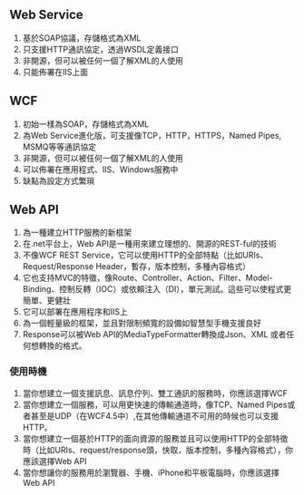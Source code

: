 ## Web Service
1. 基於SOAP協議，存儲格式為XML
2. 只支援HTTP通訊協定，透過WSDL定義接口
3. 非開源，但可以被任何一個了解XML的人使用
4. 只能佈署在IIS上面

## WCF
1. 初始一樣為SOAP，存儲格式為XML
2. 為Web Service進化版，可支援像TCP，HTTP，HTTPS，Named Pipes, MSMQ等等通訊協定
3. 非開源，但可以被任何一個了解XML的人使用
4. 可以佈署在應用程式、IIS、Windows服務中
5. 缺點為設定方式繁瑣

## Web API
1. 為一種建立HTTP服務的新框架
2. 在.net平台上，Web API是一種用來建立理想的、開源的REST-ful的技術
3. 不像WCF REST Service，它可以使用HTTP的全部特點（比如URIs、Request/Response Header，暫存，版本控制，多種內容格式）
4. 它也支持MVC的特徵，像Route、Controller、Action、Filter、Model-Binding、控制反轉（IOC）或依賴注入（DI），單元測試。這些可以使程式更簡單、更健壯
5. 它可以部署在應用程序和IIS上
6. 為一個輕量級的框架，並且對限制頻寬的設備如智慧型手機支援良好
7. Response可以被Web API的MediaTypeFormatter轉換成Json、XML 或者任何想轉換的格式。

### 使用時機

1. 當你想建立一個支援訊息、訊息佇列、雙工通訊的服務時，你應該選擇WCF
2. 當你想建立一個服務，可以用更快速的傳輸通道時，像TCP、Named Pipes或者甚至是UDP（在WCF4.5中）,在其他傳輸通道不可用的時候也可以支援HTTP。
3. 當你想建立一個基於HTTP的面向資源的服務並且可以使用HTTP的全部特徵時（比如URIs、request/response頭，快取，版本控制，多種內容格式），你應該選擇Web API
4. 當你想讓你的服務用於瀏覽器、手機、iPhone和平板電腦時，你應該選擇Web API
